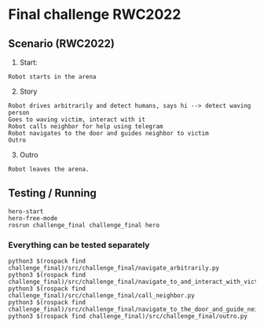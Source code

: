 # Final challenge RWC2022

## Scenario (RWC2022)

1. Start:

```
Robot starts in the arena
```

2. Story

```
Robot drives arbitrarily and detect humans, says hi --> detect waving person
Goes to waving victim, interact with it
Robot calls neighbor for help using telegram
Robot navigates to the door and guides neighbor to victim
Outro
```

3. Outro

```
Robot leaves the arena.
```

## Testing / Running

```
hero-start
hero-free-mode
rosrun challenge_final challenge_final hero
```

### Everything can be tested separately

```
python3 $(rospack find challenge_final)/src/challenge_final/navigate_arbitrarily.py
python3 $(rospack find challenge_final)/src/challenge_final/navigate_to_and_interact_with_victim.py
python3 $(rospack find challenge_final)/src/challenge_final/call_neighbor.py
python3 $(rospack find challenge_final)/src/challenge_final/navigate_to_the_door_and_guide_neighbor_to_victim.py
python3 $(rospack find challenge_final)/src/challenge_final/outro.py
```
